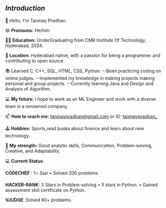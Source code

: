 

<!--
**tanmaypradhan4112/tanmaypradhan4112** is a ✨ _special_ ✨ repository because its `README.md` (this file) appears on your GitHub profile.

Here are some ideas to get you started:

- 🔭 I’m currently working on ...
- 🌱 I’m currently learning ...
- 👯 I’m looking to collaborate on ...
- 🤔 I’m looking for help with ...
- 💬 Ask me about ...
- 📫 How to reach me: ...
- 😄 Pronouns: ...
- ⚡ Fun fact: ...
-->
*Introduction*
--------------------------------
👋 Hello, I'm Tanmay Pradhan.

😄 **Pronouns:** He/him

 👨‍🎓 **Education:** UnderGraduating from CMR Institute Of Technology, Hyderabad, 2024.

 🌆 **Location:** Hyderabad native, with a passion for being a programmer and contributing to open source.

 📚 Learned C, C++, SQL, HTML, CSS, Python.
--Been practicing coding on online judges.
--Implemented my knowledge in making projects making personal and group projects. 
--Currently learning Java and Design and Analysis of Algorithm.

 💻 **My future:** I hope to work as an ML Engineer and work with a diverse team in a renowned company.
 
 📫 **How to reach me:** tanmaypradhan@gmail.com or *IG:* [tanmaypradhan_](https://www.instagram.com/tanmaypradhan_/)

 🕹 **Hobbies:** Sports,read books about finance and learn about new technology.

 💪 **My strength:** Good analytic skills, Communication, Problem-solving, Creative, and Adaptability.

💻 **Current Status**:

**CODECHEF** : 1⭐ Star • Solved 200 problems.

**HACKER-RANK**: 3 Stars in Problem-solving • 5 stars in Python. • Gained assessment skill certificate on Python.

**VJUDGE**: Solved 80+ problems.

